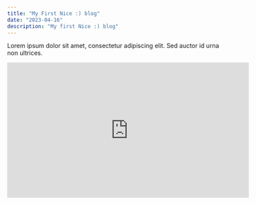 ```yaml
---
title: "My First Nice :) blog"
date: "2023-04-16"
description: "My first Nice :) blog"
---
```


Lorem ipsum dolor sit amet, consectetur adipiscing elit. Sed auctor id urna non ultrices.

<iframe width="560" height="315" src="https://www.youtube.com/embed" frameborder="0" allow="accelerometer; autoplay; encrypted-media; gyroscope; picture-in-picture" allowfullscreen></iframe>
